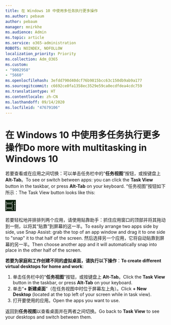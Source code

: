 ```yaml
---
title: 在 Windows 10 中使用多任务执行更多操作
ms.author: pebaum
author: pebaum
manager: mnirkhe
ms.audience: Admin
ms.topic: article
ms.service: o365-administration
ROBOTS: NOINDEX, NOFOLLOW
localization_priority: Priority
ms.collection: Adm_O365
ms.custom:
- "9002958"
- "5660"
ms.openlocfilehash: 3efdd790d40dcf76b9815bcc63c150db9ab9a177
ms.sourcegitcommit: c6692ce0fa1358ec3529e59ca0ecdfdea4cdc759
ms.translationtype: HT
ms.contentlocale: zh-CN
ms.lasthandoff: 09/14/2020
ms.locfileid: "47679106"
---
```

# <a name="do-more-with-multitasking-in-windows-10"></a><span data-ttu-id="f95b1-102">在 Windows 10 中使用多任务执行更多操作</span><span class="sxs-lookup"><span data-stu-id="f95b1-102">Do more with multitasking in Windows 10</span></span>

<span data-ttu-id="f95b1-103">若要查看或在应用之间切换：可以单击任务栏中的“**任务视图**”按钮，或按键盘上 **Alt-Tab**。</span><span class="sxs-lookup"><span data-stu-id="f95b1-103">To see or switch between apps: you can click the **Task View** button in the taskbar, or press **Alt-Tab** on your keyboard.</span></span> <span data-ttu-id="f95b1-104">“任务视图”按钮如下所示：</span><span class="sxs-lookup"><span data-stu-id="f95b1-104">The Task View button looks like this:</span></span>

![“任务视图”按钮](media/task-view.png)

<span data-ttu-id="f95b1-106">若要轻松地并排排列两个应用，请使用贴靠助手：抓住应用窗口的顶部并将其拖动到一侧，以将其“贴靠”到屏幕的这一半。</span><span class="sxs-lookup"><span data-stu-id="f95b1-106">To easily arrange two apps side by side, use Snap Assist: grab the top of an app window and drag it to one side to "snap" it to that half of the screen.</span></span> <span data-ttu-id="f95b1-107">然后选择另一个应用，它将自动贴靠到屏幕的另一半。</span><span class="sxs-lookup"><span data-stu-id="f95b1-107">Then choose another app and it will automatically snap into place in the other half of the screen.</span></span>

<span data-ttu-id="f95b1-108">**若要为家庭和工作创建不同的虚拟桌面，请执行以下操作**：</span><span class="sxs-lookup"><span data-stu-id="f95b1-108">**To create different virtual desktops for home and work**:</span></span>

1. <span data-ttu-id="f95b1-109">单击任务栏中的“**任务视图**”按钮，或按键盘上 **Alt-Tab**。</span><span class="sxs-lookup"><span data-stu-id="f95b1-109">Click the **Task View** button in the taskbar, or press **Alt-Tab** on your keyboard.</span></span>
2. <span data-ttu-id="f95b1-110">单击“**+ 新建桌面**”（在任务视图中时位于屏幕左上角）。</span><span class="sxs-lookup"><span data-stu-id="f95b1-110">Click **+ New Desktop** (located at the top left of your screen while in task view).</span></span>
3. <span data-ttu-id="f95b1-111">打开要使用的应用。</span><span class="sxs-lookup"><span data-stu-id="f95b1-111">Open the apps you want to use.</span></span> 

<span data-ttu-id="f95b1-112">返回到**任务视图**以查看桌面并在两者之间切换。</span><span class="sxs-lookup"><span data-stu-id="f95b1-112">Go back to **Task View** to see your desktops and switch between them.</span></span>
